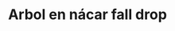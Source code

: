 ---
title: Arbol en nácar fall drop
date: 
draft: false

# descripcion
description : Aros colgantes pasantes en plata 925 y nácar.

materials: Plata 925

color: 

dimensions: Largo total 3.2cm

code: 01-01-0962

type: "Aros"

categories: []

price: $4.590,00

price_eftvo: $3.905,00

# Images
# first image will be shown in the product page
images:
  # - image: "images/path_to_image"
  # La ubicacion de las imagenes es imagenes/Aros/Aros.Colgantes/01-01-0962-arbol-en-nacar-fall-drop
  - image: "./images/aros/colgantes/01-01-0962-arbol-en-nacar-fall-drop.jpg"
---